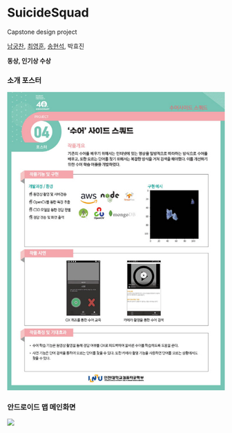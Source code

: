 # SuicideSquad
Capstone design project

[남궁찬](https://github.com/getChan), [최영훈](https://github.com/dudgns3tp), [송현석](https://github.com/hyunseok4475), 박효진

**동상, 인기상 수상**

### 소개 포스터

![image](/포스터.gif)

### 안드로이드 맵 메인화면

![](E:\SuicideSquad\app.jpg)

